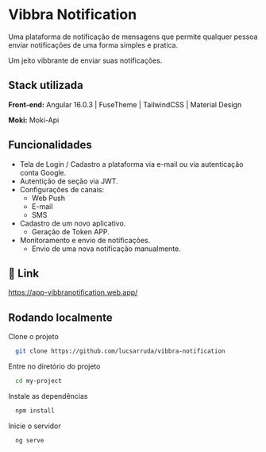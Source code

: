
# Vibbra Notification

Uma plataforma de notificação de mensagens que permite qualquer pessoa enviar notificações de uma forma simples e pratica. 

Um jeito vibbrante de enviar suas notificações.

## Stack utilizada

**Front-end:** Angular 16.0.3 | FuseTheme | TailwindCSS | Material Design

**Moki:** Moki-Api


## Funcionalidades

- Tela de Login / Cadastro a plataforma via e-mail ou via autenticação conta Google.
- Autentição de seção via JWT.
- Configurações de canais:
    - Web Push
    - E-mail
    - SMS 
- Cadastro de um novo aplicativo.
    - Geração de Token APP.
- Monitoramento e envio de notificações.
    - Envio de uma nova notificação manualmente. 


## 🔗 Link
https://app-vibbranotification.web.app/



## Rodando localmente

Clone o projeto

```bash
  git clone https://github.com/lucsarruda/vibbra-notification
```

Entre no diretório do projeto

```bash
  cd my-project
```

Instale as dependências

```bash
  npm install
```

Inicie o servidor

```bash
  ng serve
```

